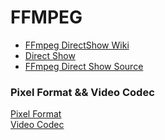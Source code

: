 # FFMPEG

- [FFmpeg DirectShow Wiki](https://trac.ffmpeg.org/wiki/DirectShow)<br>
- [Direct Show](https://en.wikipedia.org/wiki/DirectShow)<br>
- [FFmpeg Direct Show Source](https://github.com/FFmpeg/FFmpeg/blob/master/libavdevice/dshow.c)<br>

### Pixel Format && Video Codec
[Pixel Format](https://docs.microsoft.com/en-us/windows/win32/wic/-wic-codec-native-pixel-formats)<br>
[Video Codec](https://www.any-video-converter.com/mac-tutorial/video-codec.php)<br>
